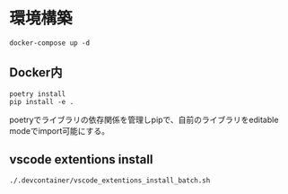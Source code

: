 # 環境構築

```
docker-compose up -d
```

## Docker内

```
poetry install
pip install -e .
```

poetryでライブラリの依存関係を管理しpipで、自前のライブラリをeditable modeでimport可能にする。

## vscode extentions install

```
./.devcontainer/vscode_extentions_install_batch.sh 
```